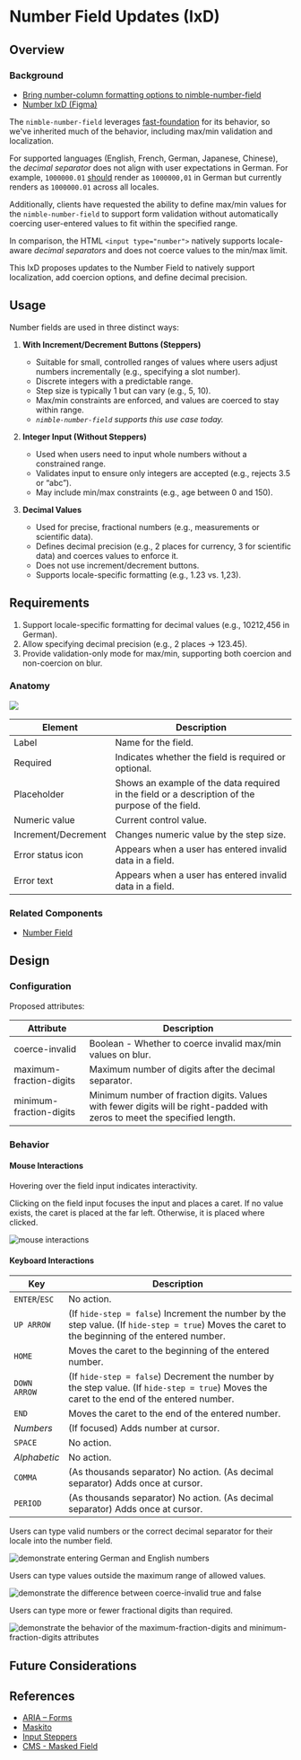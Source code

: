 # Number Field Updates (IxD)

## Overview

### Background

- [Bring number-column formatting options to nimble-number-field](https://github.com/ni/nimble/issues/1855)
- [Number IxD (Figma)](https://www.figma.com/design/r2yGNQNVFdE7cBO9CyHmQx/Nimble---IxD?node-id=1603-3464)

The `nimble-number-field` leverages
[fast-foundation](https://github.com/ni/fast/blob/archives/fast-element-1/packages/web-components/fast-foundation/src/number-field/number-field.ts)
for its behavior, so we've inherited much of the behavior, including max/min
validation and localization.

For supported languages (English, French, German, Japanese, Chinese), the
_decimal separator_ does not align with user expectations in German. For
example, `1000000.01`
[should](https://randombits.dev/articles/number-localization/locale-list) render
as `1000000,01` in German but currently renders as `1000000.01` across all
locales.

Additionally, clients have requested the ability to define max/min values for
the `nimble-number-field` to support form validation without automatically
coercing user-entered values to fit within the specified range.

In comparison, the HTML `<input type="number">` natively supports locale-aware
_decimal separators_ and does not coerce values to the min/max limit.

This IxD proposes updates to the Number Field to natively support localization,
add coercion options, and define decimal precision.

## Usage

Number fields are used in three distinct ways:

1. **With Increment/Decrement Buttons (Steppers)**

    - Suitable for small, controlled ranges of values where users adjust numbers
      incrementally (e.g., specifying a slot number).
    - Discrete integers with a predictable range.
    - Step size is typically 1 but can vary (e.g., 5, 10).
    - Max/min constraints are enforced, and values are coerced to stay within
      range.
    - _`nimble-number-field` supports this use case today._

2. **Integer Input (Without Steppers)**

    - Used when users need to input whole numbers without a constrained range.
    - Validates input to ensure only integers are accepted (e.g., rejects 3.5 or
      “abc”).
    - May include min/max constraints (e.g., age between 0 and 150).

3. **Decimal Values**
    - Used for precise, fractional numbers (e.g., measurements or scientific
      data).
    - Defines decimal precision (e.g., 2 places for currency, 3 for scientific
      data) and coerces values to enforce it.
    - Does not use increment/decrement buttons.
    - Supports locale-specific formatting (e.g., 1.23 vs. 1,23).

## Requirements

1. Support locale-specific formatting for decimal values (e.g., 10212,456 in
   German).
2. Allow specifying decimal precision (e.g., 2 places → 123.45).
3. Provide validation-only mode for max/min, supporting both coercion and
   non-coercion on blur.

### Anatomy

![ ](spec-images/number-field-anatomy.png)

| Element             | Description                                                                                      |
| ------------------- | ------------------------------------------------------------------------------------------------ |
| Label               | Name for the field.                                                                              |
| Required            | Indicates whether the field is required or optional.                                             |
| Placeholder         | Shows an example of the data required in the field or a description of the purpose of the field. |
| Numeric value       | Current control value.                                                                           |
| Increment/Decrement | Changes numeric value by the step size.                                                          |
| Error status icon   | Appears when a user has entered invalid data in a field.                                         |
| Error text          | Appears when a user has entered invalid data in a field.                                         |

### Related Components

- [Number Field](https://nimble.ni.dev/storybook/index.html?path=/docs/components-number-field--docs)

## Design

### Configuration

Proposed attributes:

| Attribute               | Description                                                                                                               |
| ----------------------- | ------------------------------------------------------------------------------------------------------------------------- |
| coerce-invalid          | Boolean - Whether to coerce invalid max/min values on blur.                                                               |
| maximum-fraction-digits | Maximum number of digits after the decimal separator.                                                                     |
| minimum-fraction-digits | Minimum number of fraction digits. Values with fewer digits will be right-padded with zeros to meet the specified length. |

### Behavior

#### Mouse Interactions

Hovering over the field input indicates interactivity.

Clicking on the field input focuses the input and places a caret. If no value
exists, the caret is placed at the far left. Otherwise, it is placed where
clicked.

![mouse interactions](./spec-images/localized-number-input-cursor-click.png)

#### Keyboard Interactions

| Key           | Description                                                                                                                                      |
| ------------- | ------------------------------------------------------------------------------------------------------------------------------------------------ |
| `ENTER`/`ESC` | No action.                                                                                                                                       |
| `UP ARROW`    | (If `hide-step = false`) Increment the number by the step value. (If `hide-step = true`) Moves the caret to the beginning of the entered number. |
| `HOME`        | Moves the caret to the beginning of the entered number.                                                                                          |
| `DOWN ARROW`  | (If `hide-step = false`) Decrement the number by the step value. (If `hide-step = true`) Moves the caret to the end of the entered number.       |
| `END`         | Moves the caret to the end of the entered number.                                                                                                |
| _Numbers_     | (If focused) Adds number at cursor.                                                                                                              |
| `SPACE`       | No action.                                                                                                                                       |
| _Alphabetic_  | No action.                                                                                                                                       |
| `COMMA`       | (As thousands separator) No action. (As decimal separator) Adds once at cursor.                                                                  |
| `PERIOD`      | (As thousands separator) No action. (As decimal separator) Adds once at cursor.                                                                  |

Users can type valid numbers or the correct decimal separator for their locale
into the number field.

![demonstrate entering German and English numbers](./spec-images/localized-number-input.png)

Users can type values outside the maximum range of allowed values.

![demonstrate the difference between coerce-invalid true and false](./spec-images/coerce-number-input.png)

Users can type more or fewer fractional digits than required.

![demonstrate the behavior of the maximum-fraction-digits and minimum-fraction-digits attributes](./spec-images/fraction-digits-number-input.png)

## Future Considerations

## References

- [ARIA – Forms](https://usability.yale.edu/web-accessibility/articles/forms)
- [Maskito](https://maskito.dev/kit/number)
- [Input Steppers](https://usability.yale.edu/web-accessibility/articles/forms)
- [CMS - Masked Field](https://design.cms.gov/components/text-field/masked-field/?theme=core)
